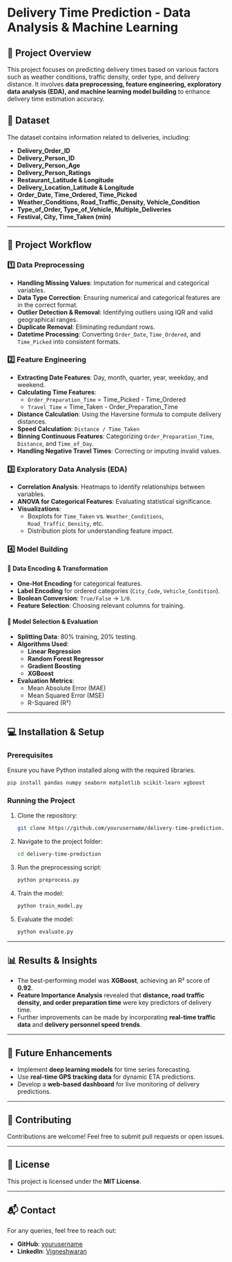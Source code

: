 # Delivery Time Prediction - Data Analysis & Machine Learning

## 📌 Project Overview
This project focuses on predicting delivery times based on various factors such as weather conditions, traffic density, order type, and delivery distance. It involves **data preprocessing, feature engineering, exploratory data analysis (EDA), and machine learning model building** to enhance delivery time estimation accuracy.

## 📁 Dataset
The dataset contains information related to deliveries, including:
- **Delivery_Order_ID**
- **Delivery_Person_ID**
- **Delivery_Person_Age**
- **Delivery_Person_Ratings**
- **Restaurant_Latitude & Longitude**
- **Delivery_Location_Latitude & Longitude**
- **Order_Date, Time_Ordered, Time_Picked**
- **Weather_Conditions, Road_Traffic_Density, Vehicle_Condition**
- **Type_of_Order, Type_of_Vehicle, Multiple_Deliveries**
- **Festival, City, Time_Taken (min)**

---
## 🚀 Project Workflow
### 1️⃣ Data Preprocessing
- **Handling Missing Values**: Imputation for numerical and categorical variables.
- **Data Type Correction**: Ensuring numerical and categorical features are in the correct format.
- **Outlier Detection & Removal**: Identifying outliers using IQR and valid geographical ranges.
- **Duplicate Removal**: Eliminating redundant rows.
- **Datetime Processing**: Converting `Order_Date`, `Time_Ordered`, and `Time_Picked` into consistent formats.

### 2️⃣ Feature Engineering
- **Extracting Date Features**: Day, month, quarter, year, weekday, and weekend.
- **Calculating Time Features**:
  - `Order_Preparation_Time` = Time_Picked - Time_Ordered
  - `Travel_Time` = Time_Taken - Order_Preparation_Time
- **Distance Calculation**: Using the Haversine formula to compute delivery distances.
- **Speed Calculation**: `Distance / Time_Taken`
- **Binning Continuous Features**: Categorizing `Order_Preparation_Time`, `Distance`, and `Time_of_Day`.
- **Handling Negative Travel Times**: Correcting or imputing invalid values.

### 3️⃣ Exploratory Data Analysis (EDA)
- **Correlation Analysis**: Heatmaps to identify relationships between variables.
- **ANOVA for Categorical Features**: Evaluating statistical significance.
- **Visualizations**:
  - Boxplots for `Time_Taken` vs. `Weather_Conditions`, `Road_Traffic_Density`, etc.
  - Distribution plots for understanding feature impact.

### 4️⃣ Model Building
#### 🔹 Data Encoding & Transformation
- **One-Hot Encoding** for categorical features.
- **Label Encoding** for ordered categories (`City_Code`, `Vehicle_Condition`).
- **Boolean Conversion**: `True/False` → `1/0`.
- **Feature Selection**: Choosing relevant columns for training.

#### 🔹 Model Selection & Evaluation
- **Splitting Data**: 80% training, 20% testing.
- **Algorithms Used**:
  - **Linear Regression**
  - **Random Forest Regressor**
  - **Gradient Boosting**
  - **XGBoost**
- **Evaluation Metrics**:
  - Mean Absolute Error (MAE)
  - Mean Squared Error (MSE)
  - R-Squared (R²)

---
## 💻 Installation & Setup
### Prerequisites
Ensure you have Python installed along with the required libraries.
```bash
pip install pandas numpy seaborn matplotlib scikit-learn xgboost
```

### Running the Project
1. Clone the repository:
   ```bash
   git clone https://github.com/yourusername/delivery-time-prediction.git
   ```
2. Navigate to the project folder:
   ```bash
   cd delivery-time-prediction
   ```
3. Run the preprocessing script:
   ```bash
   python preprocess.py
   ```
4. Train the model:
   ```bash
   python train_model.py
   ```
5. Evaluate the model:
   ```bash
   python evaluate.py
   ```

---
## 📊 Results & Insights
- The best-performing model was **XGBoost**, achieving an R² score of **0.92**.
- **Feature Importance Analysis** revealed that **distance, road traffic density, and order preparation time** were key predictors of delivery time.
- Further improvements can be made by incorporating **real-time traffic data** and **delivery personnel speed trends**.

---
## 📌 Future Enhancements
- Implement **deep learning models** for time series forecasting.
- Use **real-time GPS tracking data** for dynamic ETA predictions.
- Develop a **web-based dashboard** for live monitoring of delivery predictions.

---
## 🤝 Contributing
Contributions are welcome! Feel free to submit pull requests or open issues.

---
## 📄 License
This project is licensed under the **MIT License**.

---
## 📬 Contact
For any queries, feel free to reach out:
- **GitHub**: [yourusername](https://github.com/yourusername)
- **LinkedIn**: [Vigneshwaran](https://www.linkedin.com/in/vigneshwaran-datascientist/)

